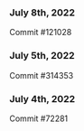 ### July 8th, 2022

Commit #121028

### July 5th, 2022

Commit #314353


### July 4th, 2022

Commit #72281
